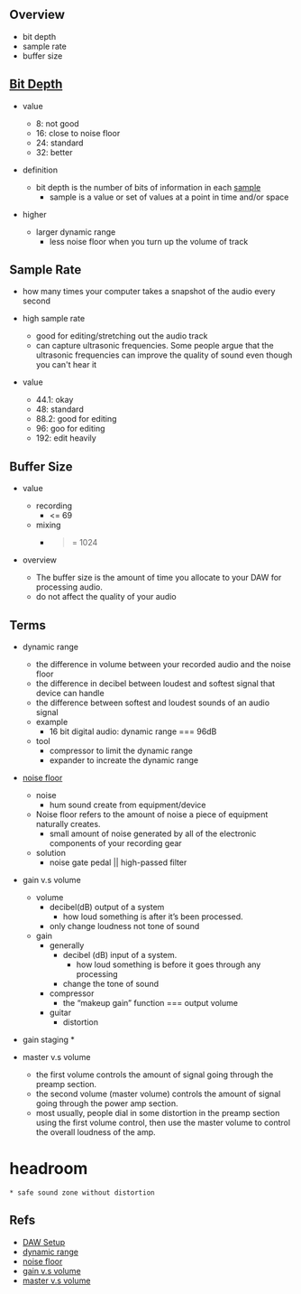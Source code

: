 ## Overview
* bit depth
* sample rate
* buffer size

## [Bit Depth](https://en.wikipedia.org/wiki/Audio_bit_depth)
* value
    * 8: not good
    * 16: close to noise floor
    * 24: standard
    * 32: better

* definition
    *  bit depth is the number of bits of information in each [sample](https://en.wikipedia.org/wiki/Sampling_(signal_processing))
        * sample is a value or set of values at a point in time and/or space

* higher
    * larger dynamic range
        * less noise floor when you turn up the volume of track

## Sample Rate
* how many times your computer takes a snapshot of the audio every second

* high sample rate
    * good for editing/stretching out the audio track
    * can capture ultrasonic frequencies. Some people argue that the ultrasonic frequencies can improve the quality of sound even though you can't hear it

* value
    * 44.1: okay
    * 48: standard
    * 88.2: good for editing
    * 96: goo for editing
    * 192: edit heavily

## Buffer Size
* value
    * recording
        * <= 69
    * mixing
        * >= 1024

* overview
    * The buffer size is the amount of time you allocate to your DAW for processing audio.
    * do not affect the quality of your audio

## Terms
* dynamic range
    * the difference in volume between your recorded audio and the noise floor
    * the difference in decibel between loudest and softest signal that device can handle
    * the difference between softest and loudest sounds of an audio signal
    * example
        * 16 bit digital audio: dynamic range === 96dB
    * tool
        * compressor to limit the dynamic range
        * expander to increate the dynamic range
* [noise floor](https://ourdaysrecords.com/class/reduce-guitar-noise/)
    * noise
        * hum sound create from equipment/device
    * Noise floor refers to the amount of noise a piece of equipment naturally creates.
        * small amount of noise generated by all of the electronic components of your recording gear
    * solution
        * noise gate pedal || high-passed filter

* gain v.s volume
    * volume
        * decibel(dB) output of a system
            * how loud something is after it’s been processed.
        * only change loudness not tone of sound
    * gain
        * generally
            * decibel (dB) input of a system.
                * how loud something is before it goes through any processing
            * change the tone of sound
        * compressor
            * the “makeup gain” function === output volume
        * guitar
            * distortion

* gain staging
    *


* master v.s volume
    * the first volume controls the amount of signal going through the preamp section.
    * the second volume (master volume) controls the amount of signal going through the power amp section.
    * most usually, people dial in some distortion in the preamp section using the first volume control, then use the master volume to control the overall loudness of the amp.

# headroom
    * safe sound zone without distortion

## Refs
* [DAW Setup](https://www.musicianonamission.com/daw-setup-bit-depth-sample-rate-buffer-size/)
* [dynamic range](https://www.youtube.com/watch?v=_hRE2RKUV2E)
* [noise floor](https://www.musicianonamission.com/noise-floor/)
* [gain v.s volume](https://www.musicianonamission.com/gain-vs-volume/)
* [master v.s volume](https://www.thegearpage.net/board/index.php?threads/difference-between-volume-and-master-volume-on-my-amp.1010211/#:~:text=Member,-Messages%2016%2C597&text=the%20first%20volume%20controls%20the,through%20the%20power%20amp%20section.)
